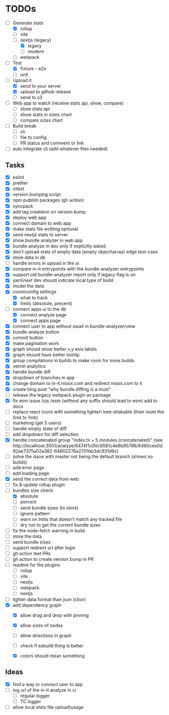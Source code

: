 TODOs
======

- [ ] Generate stats
    - [x] rollup
    - [ ] vite
    - [ ] nextjs (legacy)
        - [x] legacy
        - [ ] modern
    - [ ] webpack
- [ ] Test
    - [x] fixture - e2e
    - [ ] unit
- [ ] Upload it
    - [x] send to your server
    - [x] upload to github release
    - [ ] send to s3
- [ ] Web app to watch (receive stats api, show, compare)
    - [ ] store stats api
    - [ ] show stats in sizes chart
    - [ ] compare sizes chart
- [ ] Build break
    - [ ] cli
    - [ ] file to config
    - [ ] PR status and comment or link
- [ ] auto integrate cli (add whatever files needed)

## Tasks
- [x] eslint
- [x] prettier
- [x] vitest
- [x] version bumping script
- [x] npm publish packages (gh action)
- [x] syncpack
- [x] add tag createion on version bump
- [x] deploy web app
- [x] connect domain to web app
- [x] make stats file writting optional
- [x] send nextjs stats to server
- [x] show bundle analyzer in web app
- [x] bundle analyze in dev only if explicitly asked
- [x] don't upload stats of empty data (empty object\array) edge test-case
- [x] store data in db
- [ ] handle errors in upload in the ui
- [x] compare in-it entrypoints with the bundle-analyzer entrypoints
- [x] support old bundle-analyzer report only if legacy flag is on
- [x] yarn\next dev should indicate local type of build
- [x] model the data
- [x] cosmiconfig settings
    - [x] what to track
    - [x] limits (absolute, precent)
- [ ] connect apps ui to the db
    - [x] connect analyze page
    - [x] connect apps page
- [x] connect user to app without await in bundle-analyzer/view
- [x] bundle analyze button
- [x] commit button
- [x] make pagination work
- [x] graph should show better x,y axis labels
- [x] graph should have better tooltip
- [x] group compilations in builds to make room for more builds
- [x] vercel analytics
- [x] handle bundle diff
- [x] dropdown of branches in app
- [x] change domain to in-it.nissix.com and redirect nissix.com to it
- [x] create blog post "why bundle diffing is a must"
- [ ] release the legacy webpack plugin as package
- [x] fix esm issue /cjs /esm  (without any suffix should lead to esm) add to docs
- [ ] replace react icons with something lighter\ tree-shakable (then reset the limit to 1mb)
- [ ] marketing (get 5 users)
- [ ] handle empty state of diff
- [ ] add dropdown for diff selection
- [x] handle concatenated group "index.ts + 5 modules (concatenated)" (see http://localhost:3001/analyze/6474f1c00c6581c4e6b95786/6480cee0d92ae7375a02a382-64802276a2701bb3dc931d9c)
- [ ] solve the issue with master not being the default branch (shows no builds)
- [ ] add error page
- [ ] add loading page
- [x] send the correct data from web
- [ ] fix & update rollup plugin
- [ ] bundles size check
    - [x] absolute
    - [ ] percent
    - [ ] send bundle sizes (to store)
    - [ ] ignore pattern
    - [ ] warn on lmits that doesn't match any tracked file
    - [ ] dry run to get the current bundle sizes
- [ ] fix the node-fetch warning in build
- [ ] store the data
- [ ] send bundle sizes
- [ ] support redirect url after login
- [ ] gh action test PRs
- [ ] gh action to create version bump in PR
- [ ] readme for the plugins
    - [ ] rollup
    - [ ] vite
    - [ ] nextjs
    - [ ] webpack
    - [ ] nextjs
- [ ] lighter data format than json (cbor)
- [x] add dependency graph
    - [x] allow drag and drop with pinning
    - [x] allow sizes of nodes
    - [ ] allow directions in graph
    - [ ] check if esbuild thing is better
    - [x] colors should mean something


## Ideas
- [x] find a way to connect user to app
- [ ] log url of the in-it analyze in ci
    - [ ] regular logger
    - [ ] TC logger
- [ ] allow local stats file upload\usage